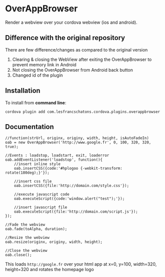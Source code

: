 OverAppBrowser
==================

Render a webview over your cordova webview (ios and android).

Difference with the original repository
------------

There are few difference/changes as compared to the original version

1. Clearing & closing the WebView after exiting the OverAppBrowser to prevent memory link in Android
2. Not closing the OverAppBrowser from Android back button
3. Changed id of the plugin

Installation
------------

To install from **command line**:

    cordova plugin add com.lesfrancschatons.cordova.plugins.overappbrowser


Documentation
-------------

    //function(strUrl, originx, originy, width, height, isAutoFadeIn)
    oab = new OverAppBrowser('http://www.google.fr', 0, 100, 320, 320, true);

    //Events : loadstop, loadstart, exit, loaderror
    oab.addEventListener('loadstop', function(){
        //insert inline style
        oab.insertCSS({code:'#hplogoo {-webkit-transform: rotate(180deg);}'});

        //insert css file
        oab.insertCSS({file:'http://domain.com/style.css'});

        //execute javascript code
        oab.executeScript({code:'window.alert("test");'});

        //insert javascript file
        oab.executeScript({file:'http://domain.com/script.js'});
    });

    //Fade the webview
    oab.fade(toAlpha, duration);

    //Resize the webview
    oab.resize(originx, originy, width, height);

    //Close the webview
    oab.close();


This loads `http://google.fr` over your html app at x=0, y=100, width=320, height=320 and rotates the homepage logo
